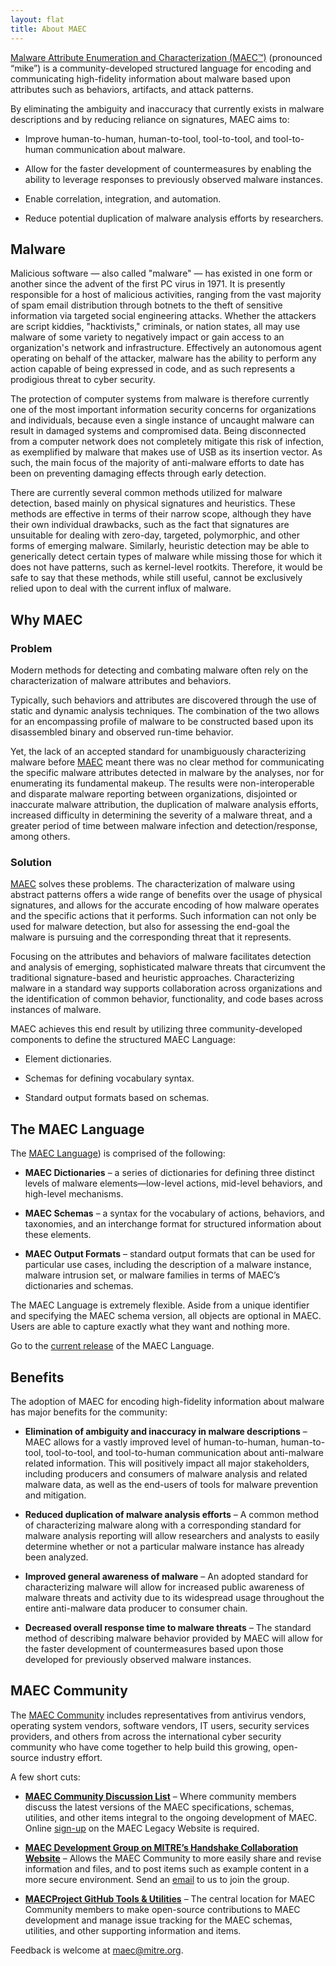 ```yaml
---
layout: flat
title: About MAEC
---
```


[Malware Attribute Enumeration and Characterization (MAEC™)](/releases/4.1) (pronounced “mike”) is a community-developed structured language for encoding and communicating high-fidelity information about malware based upon attributes such as behaviors, artifacts, and attack patterns.

By eliminating the ambiguity and inaccuracy that currently exists in malware descriptions and by reducing reliance on signatures, MAEC aims to: 

* Improve human-to-human, human-to-tool, tool-to-tool, and tool-to-human communication about malware.

* Allow for the faster development of countermeasures by enabling the ability to leverage responses to previously observed malware instances.

* Enable correlation, integration, and automation.

* Reduce potential duplication of malware analysis efforts by researchers.

## Malware

Malicious software — also called "malware" — has existed in one form or another since the advent of the first PC virus in 1971. It is presently responsible for a host of malicious activities, ranging from the vast majority of spam email distribution through botnets to the theft of sensitive information via targeted social engineering attacks. Whether the attackers are script kiddies, "hacktivists," criminals, or nation states, all may use malware of some variety to negatively impact or gain access to an organization's network and infrastructure. Effectively an autonomous agent operating on behalf of the attacker, malware has the ability to perform any action capable of being expressed in code, and as such represents a prodigious threat to cyber security.

The protection of computer systems from malware is therefore currently one of the most important information security concerns for organizations and individuals, because even a single instance of uncaught malware can result in damaged systems and compromised data. Being disconnected from a computer network does not completely mitigate this risk of infection, as exemplified by malware that makes use of USB as its insertion vector. As such, the main focus of the majority of anti-malware efforts to date has been on preventing damaging effects through early detection.

There are currently several common methods utilized for malware detection, based mainly on physical signatures and heuristics. These methods are effective in terms of their narrow scope, although they have their own individual drawbacks, such as the fact that signatures are unsuitable for dealing with zero-day, targeted, polymorphic, and other forms of emerging malware. Similarly, heuristic detection may be able to generically detect certain types of malware while missing those for which it does not have patterns, such as kernel-level rootkits. Therefore, it would be safe to say that these methods, while still useful, cannot be exclusively relied upon to deal with the current influx of malware.

## Why MAEC

### Problem

Modern methods for detecting and combating malware often rely on the characterization of malware attributes and behaviors. 

Typically, such behaviors and attributes are discovered through the use of static and dynamic analysis techniques. The combination of the two allows for an encompassing profile of malware to be constructed based upon its disassembled binary and observed run-time behavior. 

Yet, the lack of an accepted standard for unambiguously characterizing malware before [MAEC](/releases/4.1) meant there was no clear method for communicating the specific malware attributes detected in malware by the analyses, nor for enumerating its fundamental makeup. The results were non-interoperable and disparate malware reporting between organizations, disjointed or inaccurate malware attribution, the duplication of malware analysis efforts, increased difficulty in determining the severity of a malware threat, and a greater period of time between malware infection and detection/response, among others.

### Solution

[MAEC](/releases/4.1) solves these problems. The characterization of malware using abstract patterns offers a wide range of benefits over the usage of physical signatures, and allows for the accurate encoding of how malware operates and the specific actions that it performs. Such information can not only be used for malware detection, but also for assessing the end-goal the malware is pursuing and the corresponding threat that it represents. 

Focusing on the attributes and behaviors of malware facilitates detection and analysis of emerging, sophisticated malware threats that circumvent the traditional signature-based and heuristic approaches. Characterizing malware in a standard way supports collaboration across organizations and the identification of common behavior, functionality, and code bases across instances of malware. 

MAEC achieves this end result by utilizing three community-developed components to define the structured MAEC Language:

* Element dictionaries.

* Schemas for defining vocabulary syntax.

* Standard output formats based on schemas.

## The MAEC Language

The [MAEC Language](/releases/4.1)) is comprised of the following: 

* **MAEC Dictionaries** – a series of dictionaries for defining three distinct levels of malware elements—low-level actions, mid-level behaviors, and high-level mechanisms.

* **MAEC Schemas** – a syntax for the vocabulary of actions, behaviors, and taxonomies, and an interchange format for structured information about these elements.

* **MAEC Output Formats** – standard output formats that can be used for particular use cases, including the description of a malware instance, malware intrusion set, or malware families in terms of MAEC’s dictionaries and schemas.

The MAEC Language is extremely flexible. Aside from a unique identifier and specifying the MAEC schema version, all objects are optional in MAEC. Users are able to capture exactly what they want and nothing more.

Go to the [current release](/releases/4.1) of the MAEC Language.

## Benefits

The adoption of MAEC for encoding high-fidelity information about malware has major benefits for the community:

* **Elimination of ambiguity and inaccuracy in malware descriptions** – MAEC allows for a vastly improved level of human-to-human, human-to-tool, tool-to-tool, and tool-to-human communication about anti-malware related information. This will positively impact all major stakeholders, including producers and consumers of malware analysis and related malware data, as well as the end-users of tools for malware prevention and mitigation.     
      
* **Reduced duplication of malware analysis efforts** – A common method of characterizing malware along with a corresponding standard for malware analysis reporting will allow researchers and analysts to easily determine whether or not a particular malware instance has already been analyzed.     
     
* **Improved general awareness of malware** – An adopted standard for characterizing malware will allow for increased public awareness of malware threats and activity due to its widespread usage throughout the entire anti-malware data producer to consumer chain.     
     
* **Decreased overall response time to malware threats** – The standard method of describing malware behavior provided by MAEC will allow for the faster development of countermeasures based upon those developed for previously observed malware instances.     

## MAEC Community

The [MAEC Community](/community) includes representatives from antivirus vendors, operating system vendors, software vendors, IT users, security services providers, and others from across the international cyber security community who have come together to help build this growing, open-source industry effort. 

A few short cuts: 

* **[MAEC Community Discussion List](http://maecproject.github.io/community#discussion-lists--archives)** – Where community members discuss the latest versions of the MAEC specifications, schemas, utilities, and other items integral to the ongoing development of MAEC. Online [sign-up](https://maec.mitre.org/community/discussionlist.html) on the MAEC Legacy Website is required.     
     
* **[MAEC Development Group on MITRE’s Handshake Collaboration Website](https://handshake.mitre.org/)** – Allows the MAEC Community to more easily share and revise information and files, and to post items such as example content in a more secure environment. Send an [email](maec@mitre.org) to us to join the group.     
     
* **[MAECProject GitHub Tools & Utilities](https://github.com/MAECProject/)** – The central location for MAEC Community members to make open-source contributions to MAEC development and manage issue tracking for the MAEC schemas, utilities, and other supporting information and items.     

Feedback is welcome at [maec@mitre.org](maec@mitre.org).
